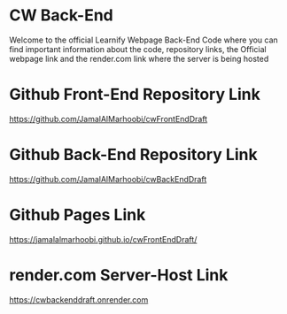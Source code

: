 # CW Back-End
Welcome to the official Learnify Webpage Back-End Code where you can find important information about the code, repository links, the Official webpage link and the render.com link where the server is being hosted

# Github Front-End Repository Link
https://github.com/JamalAlMarhoobi/cwFrontEndDraft

# Github Back-End Repository Link
https://github.com/JamalAlMarhoobi/cwBackEndDraft

# Github Pages Link
https://jamalalmarhoobi.github.io/cwFrontEndDraft/

# render.com Server-Host Link
https://cwbackenddraft.onrender.com